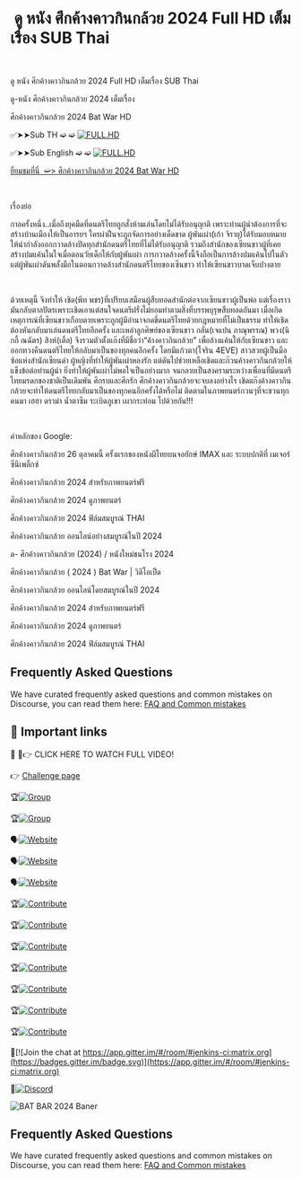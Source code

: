 <h1 style="text-align: left;">&nbsp;ดู หนัง ศึกค้างคาวกินกล้วย 2024 Full HD เต็มเรื่อง SUB Thai</h1><p><br /></p>

ดู หนัง ศึกค้างคาวกินกล้วย 2024 Full HD เต็มเรื่อง SUB Thai

ดู-หนัง ศึกค้างคาวกินกล้วย 2024 เต็มเรื่อง

ศึกค้างคาวกินกล้วย 2024 Bat War HD

 ✅➤➤Sub TH ➫ ➫ [![FULL.HD](https://img.shields.io/static/v1?label=FULL.HD&message=bat.bar.subthai&color=orange)](https://watching.nwsautodaily.com/th/movie/1257393 )


✅➤➤Sub English ➫ ➫ [![FULL.HD](https://img.shields.io/static/v1?label=Website&message=https://watching.nwsautodaily.com/th/movie/1257393&color=blue)](https://watching.nwsautodaily.com/th/movie/1257393)


<a href="https://watching.nwsautodaily.com/th/movie/1257393 ">ยี่ยมชมที่นี่&nbsp; ➫&gt; ศึกค้างคาวกินกล้วย 2024 Bat War HD</a></h3><p><br /></p><p>เรื่องย่อ</p><p>กาลครั้งหนึ่ง..เมื่อถึงยุคมืดที่ดนตรีไทยถูกสั่งห้ามเล่นโดยไม่ได้รับอนุญาติ เพราะท่านผู้นำต้องการที่จะสร้างบ้านเมืองให้เป็นอารยฯ ใครผ่าฝืนจะถูกจัดการอย่างเด็ดขาด ผู้พันเผ่า(เก้า จิรายุ)ได้รับมอบหมายให้นำกำลังออกกวาดล้างปิดทุกสำนักดนตรีไทยที่ไม่ได้รับอนุญาติ รวมถึงสำนักของเซียนขาวผู้ที่เคยสร้างปมแค้นในใจเมื่อตอนวัยเด็กให้กับผู้พันเผ่า การกวาดล้างครั้งนี้จึงถือเป็นการล้างปมแค้นไปในตัว แต่ผู้พันเผ่าดันพลั้งมือในตอนกวาดล้างสำนักดนตรีไทยของเซีนขาว ทำให้เซียนขาวบาดเจ็บปางตาย</p><p><br /></p><p>ด้วยเหตุนี้ จึงทำให้ เชิด(พีท พชร)ที่เปรียบเสมือนผู้สืบทอดสำนักต่อจากเซียนขาวผู้เป็นพ่อ แต่เรื่องราวมันกลับตาลปัตรเพราะเชิดเอาแต่สนใจดนตรีฝรั่งไม่ยอมทำตามสิ่งที่บรรพบุรุษสืบทอดกันมา เมื่อเกิดเหตุการณ์ที่เซียนขาวเกือบตายเพราะถูกผู้มีอำนาจกดขี่ดนตรีไทยด้วยกฎหมายที่ไม่เป็นธรรม ทำให้เชิดต้องหันกลับมาเล่นดนตรีไทยอีกครั้ง และเหล่าลูกศิษย์ของเซียนขาว กลั่น(เจแปน ภาณุพรรณ) พวง(นิกกี้ ณฉัตร) สิงห์(เติ้ล) จึงรวมตัวตั้งแก๊งที่มีชื่อว่า“ค้างคาวกินกล้วย” เพื่อล้างแค้นให้กับเซียนขาว และออกทวงคืนดนตรีไทยให้กลับมาเป็นของทุกคนอีกครั้ง โดยมีแก้วตา(โจริน 4EVE) สาวสวยผู้เป็นมือซ้อแห่งสำนักเซียนดำ ผู้หญิงที่ทำให้ผู้พันเผ่าหลงรัก แต่ดันไปช่วยเหลือเชิดและก๊วนค้างคาวกินกล้วยให้แข็งข้อต่อท่านผู้นำ ยิ่งทำให้ผู้พันเผ่าไม่พอใจเป็นอย่างมาก จนกลายเป็นสงครามระหว่างเพื่อนที่มีดนตรีไทยมรดกของชาติเป็นเดิมพัน ศึกรบและศึกรัก ศึกค้างคาวกินกล้วยจะจบลงอย่างไร เชิดแก๊งค้างคาวกินกล้วยจะทำให้ดนตรีไทยกลับมาเป็นของทุกคนอีกครั้งได้หรือไม่ ติดตามในภาพยนตร์กวนๆที่จะชวนทุกคนมา เฮฮา ดราม่า น้ำตาซึม ระเบิดภูเขา เผากระท่อม ไปด้วยกัน!!!</p><p><br /></p><p>คำหลักของ Google:</p><p>ศึกค้างคาวกินกล้วย 26 ตุลาคมนี้ ครั้งแรกของหนังผีไทยบนจอยักษ์ IMAX และ ระบบปกติที่ เมเจอร์ ซีนีเพล็กซ์</p><p>ศึกค้างคาวกินกล้วย 2024 สำหรับภาพยนตร์ฟรี</p><p>ศึกค้างคาวกินกล้วย 2024 ดูภาพยนตร์</p><p>ศึกค้างคาวกินกล้วย 2024 ฟิล์มสมบูรณ์ THAI</p><p>ศึกค้างคาวกินกล้วย ออนไลน์อย่างสมบูรณ์ในปี 2024</p><p>ด- ศึกค้างคาวกินกล้วย (2024) / หนังใหม่ชนโรง 2024</p><p>ศึกค้างคาวกินกล้วย ( 2024 ) Bat War | วิดีโอเป็ด</p><p>ศึกค้างคาวกินกล้วย ออนไลน์โดยสมบูรณ์ในปี 2024</p><p>ศึกค้างคาวกินกล้วย 2024 สำหรับภาพยนตร์ฟรี</p><p>ศึกค้างคาวกินกล้วย 2024 ดูภาพยนตร์</p><p>ศึกค้างคาวกินกล้วย 2024 ฟิล์มสมบูรณ์ THAI</p>


## Frequently Asked Questions

We have curated frequently asked questions and common mistakes on Discourse, you can read them here: [FAQ and Common mistakes](https://watching.nwsautodaily.com/zh/)



## 📎 Important links

💪 🔴👉 CLICK HERE TO WATCH FULL VIDEO! 



👉 [Challenge page](https://www.aicrowd.com/challenges/airborne-object-tracking-challenge?utm_source=starter-kit&utm_medium=click&utm_campaign=prime-air)

🏆[![Group](https://img.shields.io/static/v1?label=Website&message=facebook&color=blue)](https://www.facebook.com/groups/548039300909916/posts/554770153570164/)

🏆[![Group](https://img.shields.io/static/v1?label=Website&message=strava.clubs&color=orange)](https://www.strava.com/clubs/1290772/posts/32045247)

🗣️[![Website](https://img.shields.io/static/v1?label=Website&message=https://watching.nwsautodaily.com/en/&color=blue)](https://watching.nwsautodaily.com/en/)

🗣️[![Website](https://img.shields.io/static/v1?label=Website&message=https://flixstream.filmeeex.fun/en//&color=blue)](https://flixstream.filmeeex.fun/en/)


🗣️[![Website](https://img.shields.io/static/v1?label=Website&message=https://lawe.sensacinema.site/en/&color=blue)](https://lawe.sensacinema.site/en/)


🏆[![Contribute](https://img.shields.io/static/v1?label=Contribute&message=github.participate&color=orange)](https://github.com/GITREPO-VERAhoRA/-PELISPLUS-Ver-Romper-el-c-rculo-2024-LA-Pel-cula-Completa-Online-en-Espa-ol-y-Latino-Gratis)

🏆[![Contribute](https://img.shields.io/static/v1?label=Contribute&message=github.participate&color=yelow)](https://github.com/git-thaiTv/MAJORCINE-ThaiTv/)

🏆[![Contribute](https://img.shields.io/static/v1?label=Contribute&message=github.participate&color=pink)](https://github.com/gitrepo-cineTV/CineTV/)

🏆[![Contribute](https://img.shields.io/static/v1?label=Contribute&message=Gitlab.participate&color=violet)](https://gitlab.com/GITREPO-VERAhoRA/la-pelicula-completa-espanol-latino-gratis)

🏆[![Contribute](https://img.shields.io/static/v1?label=Contribute&message=Gitlab.participate&color=yelow)](https://gitlab.com/gitTV-TW/cuevana-3-ver-romper-el-circulo-2024-la-pelicula-completa-espanol-latino-gratis)

🏆[![Contribute](https://img.shields.io/static/v1?label=Contribute&message=Gitlab.participate&color=pink)](https://gitlab.com/GITREPO-VERAhoRA/repelis-ver-romper-el-circulo-2024-la-pelicula-completa-espanol-latino-gratis)

🏆[![Contribute](https://img.shields.io/static/v1?label=Contribute&message=GiTHub.repo&color=pink)](https://github.com/GITREPO-BATBARTv/-2024-Bat-War-Full-HD-SUB-Thai)



🧛[![Join the chat at https://app.gitter.im/#/room/#jenkins-ci:matrix.org](https://badges.gitter.im/badge.svg)](https://app.gitter.im/#/room/#jenkins-ci:matrix.org)


🧛[![Discord](https://img.shields.io/discord/565639094860775436.svg)](https://discord.gg/hAuevqx9Tj)



![ BAT BAR  2024 Baner](https://encrypted-tbn0.gstatic.com/images?q=tbn:ANd9GcSQ3yfEGknz9FbXLEQLyZlHC7o1ajJfVOBvIOCI7wUDvz5P4gUIQ5CRMGobOm67ZFbAkgU&usqp=CAU)


## Frequently Asked Questions

We have curated frequently asked questions and common mistakes on Discourse, you can read them here: [FAQ and Common mistakes](https://watching.nwsautodaily.com/zh/)
